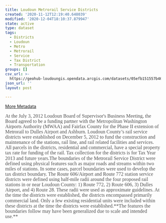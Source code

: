 ```yaml
---
title: Loudoun Metrorail Service Districts
created: '2020-11-12T12:19:40.648039'
modified: '2020-12-04T18:10:37.879947'
state: active
type: dataset
tags:
  - Districts
  - Loudoun
  - Metro
  - Metrorail
  - Service
  - Tax District
  - Transportation
groups: []
csv_url: >-
  https://geohub-loudoungis.opendata.arcgis.com/datasets/05efb151557b4638baa23a4769a8c46a_5.csv?outSR=%7B%22latestWkid%22%3A2924%2C%22wkid%22%3A2924%7D
json_url: ''
layout: post

---
```

<div><a href='https://logis.loudoun.gov/metadata/Metrorail%20stations%20planned.html' target='_blank'>More Metadata</a><br /></div><div><p><span style='font-size:12.0pt;line-height:107%;font-family:
&quot;Times New Roman&quot;,serif;color:#4C4C4C;background:white'>At the July 3, 2012
Loudoun Board of Supervisor's Business Meeting, the Board agreed to be a
funding partner with the Metropolitan Washington Airports Authority (MWAA) and
Fairfax County for the Phase II extension of Metrorail to Dulles Airport and
Ashburn. Loudoun County’s rail service districts were established on December
5, 2012 to fund the construction and maintenance of the stations, rail line,
and rail related facilities and services. All parcels in the districts,
residential and commercial, have a special property tax rate for funding of the
rail. Tax collection for the districts is for Tax Year 2013 and future
years.The boundaries of the Metrorail Service District were defined using
physical features such as major roads and streams within two miles of stations.
In some cases, parcel boundaries were used to develop the tax district
boundary. The Route 606/Airport and Route 772 station service districts were
defined using half-mile radii around the four proposed rail stations in or near
Loudoun County: 1) Route 772, 2) Route 606, 3) Dulles Airport, and 4) Route 28.
These radii were used as approximate guidelines. At the time the districts were
established, the districts encompassed primarily commercial land. Only a few
existing residential units were included within these districts at the time the
districts were established.**The features the boundaries follow may have been
generalized due to scale and intended use.**</span></p></div>
